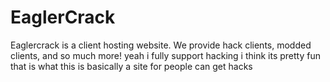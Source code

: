 # EaglerCrack
Eaglercrack is a client hosting website. We provide hack clients, modded clients, and so much more! yeah i fully support hacking i think its pretty fun that is what this is basically a site for people can get hacks
